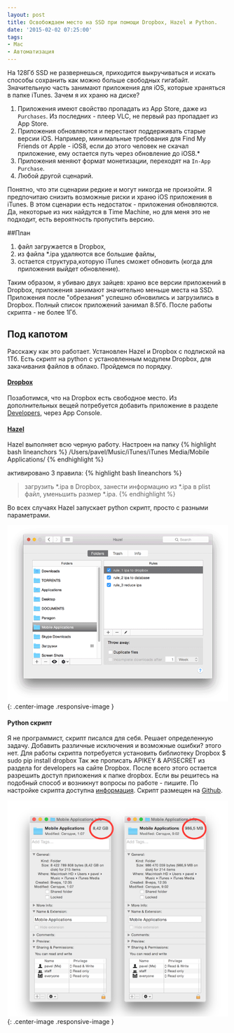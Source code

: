```yaml
---
layout: post
title: Освобождаем место на SSD при помощи Dropbox, Hazel и Python.
date: '2015-02-02 07:25:00'
tags:
- Mac
- Автоматизация
---
```


На 128Гб SSD не развернешься, приходится выкручиваться и искать способы сохранить как можно больше свободных гигабайт. Значительную часть занимают приложения для iOS, которые храняться в папке iTunes. Зачем я их храню на диске?

1. Приложения имеют свойство пропадать из App Store, даже из `Purchases`. Из последних - плеер VLC, не первый раз пропадает из App Store.
2. Приложения обновляются и перестают поддерживать старые версии iOS. Например, минимальные требования для Find My Friends от Apple - iOS8, если до этого человек не скачал приложение, ему остается путь через обновление до iOS8.*
3. Приложения меняют формат монетизации, переходят на `In-App Purchase`.
4. Любой другой сценарий.

Понятно, что эти сценарии редкие и могут никогда не произойти. Я предпочитаю снизить возможные риски и храню iOS приложения в iTunes. В этом сценарии есть недостаток - приложения обновляются. Да, некоторые из них найдутся в Time Machine, но для меня это не подходит, есть вероятность пропустить версию.

##План

1. файл загружается в Dropbox,
2. из файла *.ipa удаляются все большие файлы,
3. остается структура,которую iTunes сможет
обновить (когда для приложения выйдет обновление).


Таким образом, я убиваю двух зайцев: храню все версии приложений в Dropbox, приложения занимают значительно меньше места на SSD. Приложения после "обрезания" успешно обновились и загрузились в Dropbox. Полный список приложений занимал 8.5Гб. После работы скрипта - не более 1Гб.


## Под капотом
Расскажу как это работает. Установлен Hazel и Dropbox с подпиской на 1Тб. Есть скрипт на python с установленным модулем Dropbox, для закачивания файлов в облако. Пройдемся по порядку.

#### [Dropbox](https://www.dropbox.com)
Позаботимся, что на Dropbox есть свободное место. Из дополнительных вещей потребуется добавить приложение в разделе [Developers](https://www.dropbox.com/developers/apps), через App Console.

#### [Hazel](http://www.noodlesoft.com/hazel.php)
Hazel выполняет всю черную работу. Настроен на папку
{% highlight bash lineanchors %}
/Users/pavel/Music/iTunes/iTunes Media/Mobile Applications/
{% endhighlight %}

активировано 3 правила:
{% highlight bash lineanchors %}
> загрузить *.ipa в Dropbox,
> занести информацию из *.ipa в plist файл,
> уменьшить размер *.ipa.
{% endhighlight %}

Во всех случаях Hazel запускает python скрипт, просто с разными параметрами.

![](/images/2015/02/hazel_reduce_itunes_ipa.gif){: .center-image .responsive-image }

#### Python скрипт
Я не программист, скрипт писался для себя. Решает определенную задачу. Добавить различные исключения и возможные ошибки? этого нет. Для работы скрипта потребуется установить библиотеку Dropbox
$ sudo pip install dropbox
Так же прописать APIKEY & APISECRET из раздела for developers на сайте Dropbox. После всего этого остается разрешить доступ приложения к папке dropbox. Если вы решитесь на подобный способ и возникнут вопросы по работе - пишите. По настройке скрипта доступна [информация](http://habrahabr.ru/post/236483/).
Скрипт размещен на [Github](https://github.com/facetheheat/Hazel/tree/master/reduce_itunes_ipa).

![](/images/2015/02/freespace-1.png){: .center-image .responsive-image }


